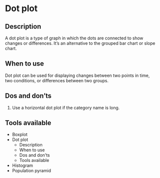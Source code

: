 <!---
Dot plot - Distribution content
-->

<!--- Dot plot icon assets/img/distribution/dotplot_icon.svg --->
# Dot plot

## Description

A dot plot is a type of graph in which the dots are connected to show changes or differences. It’s an alternative to the grouped bar chart or slope chart.

## When to use

Dot plot can be used for displaying changes between two points in time, two conditions, or differences between two groups.

## Dos and don’ts <!--- assets/img/distribution/dotplot_dosdonts_X.svg --->

1. Use a horizontal dot plot if the category name is long.


## Tools available
<!--- Buttons with link to the different tools --->


<!---
Side bar 
-->
- Boxplot
- Dot plot
    - Description
    - When to use
    - Dos and don'ts
    - Tools available
- Histogram
- Population pyramid

